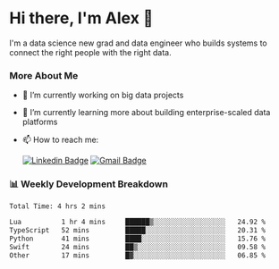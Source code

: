 # Hi there, I'm Alex  👋

I'm a data science new grad and data engineer who builds systems to connect the right people with the right data. 

### More About Me

- 🔭 I’m currently working on big data projects
- 🌱 I’m currently learning more about building enterprise-scaled data platforms
- 📫 How to reach me:

  [![Linkedin Badge](https://img.shields.io/badge/LinkedIn-0077B5?style=for-the-badge&logo=linkedin&logoColor=white)](https://www.linkedin.com/in/itsalexchen) [![Gmail Badge](https://img.shields.io/badge/Gmail-D14836?style=for-the-badge&logo=gmail&logoColor=white)](mailto:itsalexchen@gmail.com)




### 📊 Weekly Development Breakdown
<!--START_SECTION:waka-->

```txt
Total Time: 4 hrs 2 mins

Lua          1 hr 4 mins     ██████▒░░░░░░░░░░░░░░░░░░   24.92 %
TypeScript   52 mins         █████░░░░░░░░░░░░░░░░░░░░   20.31 %
Python       41 mins         ████░░░░░░░░░░░░░░░░░░░░░   15.76 %
Swift        24 mins         ██▒░░░░░░░░░░░░░░░░░░░░░░   09.58 %
Other        17 mins         █▓░░░░░░░░░░░░░░░░░░░░░░░   06.85 %
```

<!--END_SECTION:waka-->
